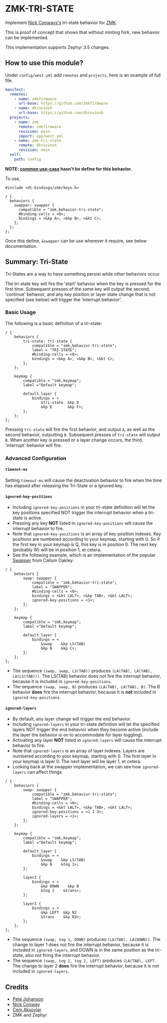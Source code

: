 # ZMK-TRI-STATE

Implement [Nick Conways's](https://github.com/nickconway) tri-state behavior for [ZMK](https://github.com/zmkfirmware/zmk).

This is proof of concept that shows that without minting fork, new behavior can
be implemented.

This implementation supports Zephyr 3.5 changes.

## How to use this module?

Under `config/west.yml` add `remotes` and `projects`, here is an example of
full file.

```yaml
manifest:
  remotes:
    - name: zmkfirmware
      url-base: https://github.com/zmkfirmware
    - name: dhruvinsh
      url-base: https://github.com/dhruvinsh
  projects:
    - name: zmk
      remote: zmkfirmware
      revision: main
      import: app/west.yml
    - name: zmk-tri-state
      remote: dhruvinsh
      revision: main
  self:
    path: config
```

**NOTE: [common use-case](https://zmk.dev/docs/development/new-behavior#defining-common-use-cases-for-the-behavior-dtsi-optional) hasn't be define for this behavior.**

To use,

```devicetree
#include <dt-bindings/zmk/keys.h>

/ {
  behaviors {
    swapper: swapper {
      compatible = "zmk,behavior-tri-state";
      #binding-cells = <0>;
      bindings = <&kp A>, <&kp B>, <&kt C>;
    };
  };
};
```

Once this define, `&swapper` can be use wherever it require, see below documentation.

## Summary: Tri-State

Tri-States are a way to have something persist while other behaviors occur.

The tri-state key will fire the 'start' behavior when the key is pressed for
the first time. Subsequent presses of the same key will output the second,
'continue' behavior, and any key position or layer state change that is not
specified (see below) will trigger the 'interrupt behavior'.

### Basic Usage

The following is a basic definition of a tri-state:

```devicetree
/ {
    behaviors {
        tri-state: tri-state {
            compatible = "zmk,behavior-tri-state";
            label = "TRI-STATE";
            #binding-cells = <0>;
            bindings = <&kp A>, <&kp B>, <&kt C>;
        };
    };

    keymap {
        compatible = "zmk,keymap";
        label ="Default keymap";

        default_layer {
            bindings = <
                &tri-state  &kp D
                &kp E       &kp F>;
        };
    };
};
```

Pressing `tri-state` will fire the first behavior, and output `A`, as well as
the second behavior, outputting `B`. Subsequent presses of `tri-state` will
output `B`. When another key is pressed or a layer change occurs, the third,
'interrupt' behavior will fire.

### Advanced Configuration

#### `timeout-ms`

Setting `timeout-ms` will cause the deactivation behavior to fire when the time
has elapsed after releasing the Tri-State or a ignored key.

#### `ignored-key-positions`

- Including `ignored-key-positions` in your tri-state definition will let the
  key positions specified NOT trigger the interrupt behavior when a tri-state
  is active.
- Pressing any key **NOT** listed in `ignored-key-positions` will cause the
  interrupt behavior to fire.
- Note that `ignored-key-positions` is an array of key position indexes. Key
  positions are numbered according to your keymap, starting with 0. So if the
  first key in your keymap is Q, this key is in position 0. The next key
  (probably W) will be in position 1, et cetera.
- See the following example, which is an implementation of the popular [Swapper](https://github.com/callum-oakley/qmk_firmware/tree/master/users/callum)
  from Callum Oakley:

```devicetree
/ {
    behaviors {
        swap: swapper {
            compatible = "zmk,behavior-tri-state";
            label = "SWAPPER";
            #binding-cells = <0>;
            bindings = <&kt LALT>, <&kp TAB>, <&kt LALT>;
            ignored-key-positions = <1>;
        };
    };

    keymap {
        compatible = "zmk,keymap";
        label ="Default keymap";

        default_layer {
            bindings = <
                &swap    &kp LS(TAB)
                &kp B    &kp C>;
        };
    };
};
```

- The sequence `(swap, swap, LS(TAB))` produces `(LA(TAB), LA(TAB), LA(LS(TAB)))`.
  The LS(TAB) behavior does not fire the interrupt behavior, because it is
  included in `ignored-key-positions`.
- The sequence `(swap, swap, B)` produces `(LA(TAB), LA(TAB), B)`. The B
  behavior **does** fire the interrupt behavior, because it is **not** included
  in `ignored-key-positions`.

#### `ignored-layers`

- By default, any layer change will trigger the end behavior.
- Including `ignored-layers` in your tri-state definition will let the specified
  layers NOT trigger the end behavior when they become active (include the
  layer the behavior is on to accommodate for layer toggling).
- Activating any layer **NOT** listed in `ignored-layers` will cause the
  interrupt behavior to fire.
- Note that `ignored-layers` is an array of layer indexes. Layers are numbered
  according to your keymap, starting with 0. The first layer in your keymap is
  layer 0. The next layer will be layer 1, et cetera.
- Looking back at the swapper implementation, we can see how `ignored-layers`
  can affect things

```devicetree
/ {
    behaviors {
        swap: swapper {
            compatible = "zmk,behavior-tri-state";
            label = "SWAPPER";
            #binding-cells = <0>;
            bindings = <&kt LALT>, <&kp TAB>, <&kt LALT>;
            ignored-key-positions = <1 2 3>;
            ignored-layers = <1>;
        };
    };

    keymap {
        compatible = "zmk,keymap";
        label ="Default keymap";

        default_layer {
            bindings = <
                &swap    &kp LS(TAB)
                &kp B    &tog 1>;
        };

        layer2 {
            bindings = <
                &kp DOWN    &kp B
                &tog 2    &trans>;
        };

        layer3 {
            bindings = <
                &kp LEFT  &kp N2
                &trans    &kp N3>;
        };
    };
};
```

- The sequence `(swap, tog 1, DOWN)` produces `(LA(TAB), LA(DOWN))`. The change
  to layer 1 does not fire the interrupt behavior, because it is included in
  `ignored-layers`, and DOWN is in the same position as the tri-state, also not
  firing the interrupt behavior.
- The sequence `(swap, tog 1, tog 2, LEFT)` produces `(LA(TAB), LEFT`. The
  change to layer 2 **does** fire the interrupt behavior, because it is not
  included in `ignored-layers`.

## Credits

- [Pete Johanson](https://github.com/petejohanson)
- [Nick Conway](https://github.com/nickconway)
- [Cem Aksoylar](https://github.com/caksoylar)
- ZMK and Zephyr
